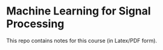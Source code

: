 # Machine Learning for Signal Processing

This repo contains notes for this course (in Latex/PDF form).
